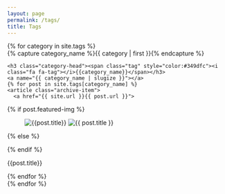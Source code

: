```yaml
---
layout: page
permalink: /tags/
title: Tags
---
```



<div id="archives">
{% for category in site.tags %}
  <div class="archive-group">
    {% capture category_name %}{{ category | first }}{% endcapture %}
    <div id="#{{ category_name | slugize }}"></div>
    <p></p>
    
    <h3 class="category-head"><span class="tag" style="color:#349dfc"><i class="fa fa-tag"></i>{{category_name}}</span></h3>
    <a name="{{ category_name | slugize }}"></a>
    {% for post in site.tags[category_name] %}
    <article class="archive-item">
      <a href="{{ site.url }}{{ post.url }}">
  {% if post.featured-img %}
  <figure class="archive-post__thumb">
    <img src="{{site.url}}/assets/img/posts/{{post.featured-img}}_placehold.jpg" data-srcset="{{site.url}}/assets/img/posts/{{post.featured-img}}_thumb.jpg,{{site.url}}/assets/img/posts/{{post.featured-img}}_thumb@2x.jpg 2x" class="lazyload blur" alt="{{post.title}}"/>
    <noscript><img src="{{site.url}}/assets/img/posts/{{post.featured-img}}_thumb.jpg" alt="{{ post.title }}"></noscript></figure>
  {% else %}
    <figure class="archive-post__thumb">
      <div class="dark-bg"></div>
    </figure>
  {% endif %}
      <p>{{post.title}}</p>
      </a>
    </article>
    {% endfor %}
  </div>
{% endfor %}
</div>
